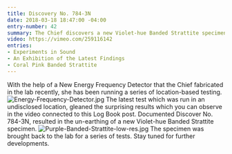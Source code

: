 ```yaml
---
title: Discovery No. 784-3N
date: 2018-03-18 18:47:00 -04:00
entry-number: 42
summary: The Chief discovers a new Violet-hue Banded Strattite specimen.
video: https://vimeo.com/259116142
entries:
- Experiments in Sound
- An Exhibition of the Latest Findings
- Coral Pink Banded Strattite
---
```


With the help of a New Energy Frequency Detector that the Chief fabricated in the lab recently, she has been running a series of location-based testing.
![Energy-Frequency-Detector.jpg](/uploads/Energy-Frequency-Detector.jpg)
The latest test which was run in an undisclosed location, gleaned the surprising results which you can observe in the video connected to this Log Book post. Documented Discover No. 784-3N, resulted in the un-earthing of a new Violet-hue Banded Strattite specimen.
![Purple-Banded-Strattite-low-res.jpg](/uploads/Purple-Banded-Strattite-low-res.jpg)
The specimen was brought back to the lab for a series of tests. 
Stay tuned for further developments. 